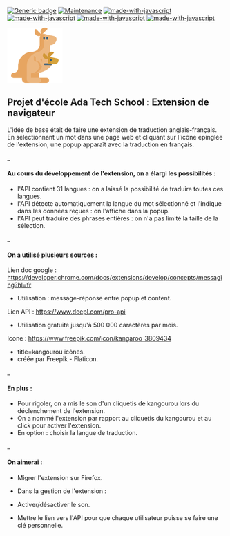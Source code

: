 [![Generic badge](https://img.shields.io/badge/Projet-actif-<COLOR>.svg)](https://shields.io/)
[![Maintenance](https://img.shields.io/badge/Maintained%3F-yes-green.svg)](https://GitHub.com/Naereen/StrapDown.js/graphs/commit-activity)
[![made-with-javascript](https://img.shields.io/badge/Made%20with-HTML-326996.svg)](https://www.javascript.com)
[![made-with-javascript](https://img.shields.io/badge/Made%20with-CSS-326996.svg)](https://www.javascript.com)
[![made-with-javascript](https://img.shields.io/badge/Made%20with-JavaScript-326996.svg)](https://www.javascript.com)
[![made-with-javascript](https://img.shields.io/badge/Made%20with-JSON-326996.svg)](https://www.javascript.com)

![My Image](kangaroo.png)
## Projet d'école Ada Tech School : Extension de navigateur

L'idée de base était de faire une extension de traduction anglais-français. 
En sélectionnant un mot dans une page web et cliquant sur l'icône épinglée de l'extension, une popup apparaît avec la traduction en français.

_

#### Au cours du développement de l'extension, on a élargi les possibilités :
- l'API contient 31 langues : on a laissé la possibilité de traduire toutes ces langues.
- l'API détecte automatiquement la langue du mot sélectionné et l'indique dans les données reçues : on l'affiche dans la popup.
- l'API peut traduire des phrases entières : on n'a pas limité la taille de la sélection.

_

#### On a utilisé plusieurs sources : 

Lien doc google : https://developer.chrome.com/docs/extensions/develop/concepts/messaging?hl=fr
- Utilisation : message-réponse entre popup et content.

Lien API : https://www.deepl.com/pro-api
- Utilisation gratuite jusqu'à 500 000 caractères par mois.

Icone : https://www.freepik.com/icon/kangaroo_3809434
- title=kangourou icônes.
- créée par Freepik - Flaticon.

_

#### En plus :
- Pour rigoler, on a mis le son d'un cliquetis de kangourou lors du déclenchement de l'extension.
- On a nommé l'extension par rapport au cliquetis du kangourou et au click pour activer l'extension.
- En option : choisir la langue de traduction.

_

#### On aimerai :
- Migrer l'extension sur Firefox.
- Dans la gestion de l'extension :
- Activer/désactiver le son.

- Mettre le lien vers l'API pour que chaque utilisateur puisse se faire une clé personnelle.



